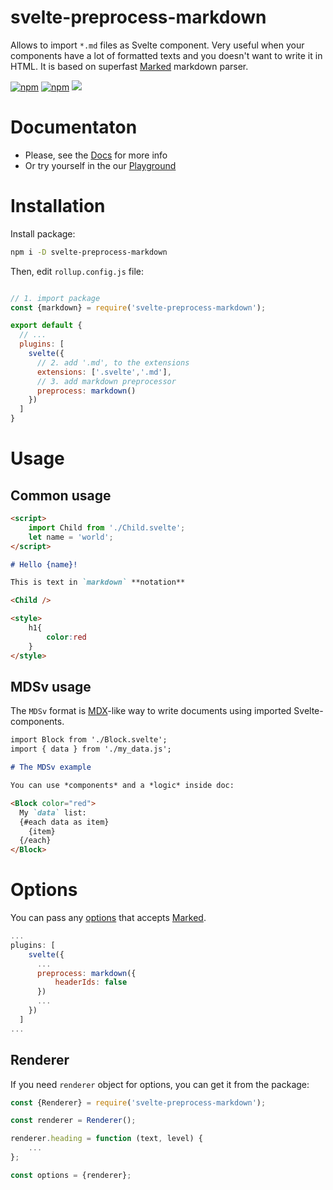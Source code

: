 # svelte-preprocess-markdown
Allows to import `*.md` files as Svelte component. Very useful when your components have a lot of formatted texts and you doesn't want to write it in HTML. It is based on superfast [Marked](https://www.npmjs.com/package/marked) markdown parser.

[![npm](https://img.shields.io/npm/v/svelte-preprocess-markdown)](https://www.npmjs.com/package/svelte-preprocess-markdown)   [![npm](https://img.shields.io/npm/dt/svelte-preprocess-markdown)](https://www.npmjs.com/package/svelte-preprocess-markdown)    [![](https://github.com/AlexxNB/svelte-preprocess-markdown/workflows/Publish%20on%20NPM/badge.svg)](https://github.com/AlexxNB/svelte-preprocess-markdown/actions?workflow=Publish+on+NPM)

# Documentaton

* Please, see the [Docs](https://alexxnb.github.io/svelte-preprocess-markdown) for more info
* Or try yourself in the our [Playground](https://alexxnb.github.io/svelte-preprocess-markdown/playground)

# Installation

Install package:

```bash
npm i -D svelte-preprocess-markdown
```

Then, edit `rollup.config.js` file:

```js

// 1. import package
const {markdown} = require('svelte-preprocess-markdown');

export default {
  // ...
  plugins: [
    svelte({
      // 2. add '.md', to the extensions  
      extensions: ['.svelte','.md'],
      // 3. add markdown preprocessor
      preprocess: markdown()
    })
  ]
}
```

# Usage

## Common usage

```markdown
<script>
    import Child from './Child.svelte';
    let name = 'world';
</script>

# Hello {name}!

This is text in `markdown` **notation**

<Child />

<style>
    h1{
        color:red
    }
</style>
```
## MDSv usage

The `MDSv` format is [MDX](https://mdxjs.com/)-like way to write documents using imported Svelte-components.

```markdown
import Block from './Block.svelte';
import { data } from './my_data.js';

# The MDSv example

You can use *components* and a *logic* inside doc:

<Block color="red">
  My `data` list:
  {#each data as item}
    {item}
  {/each}
</Block>
```


# Options

You can pass any [options](https://marked.js.org/#/USING_ADVANCED.md#options) that accepts [Marked](https://www.npmjs.com/package/marked).

```js
...
plugins: [
    svelte({
      ...
      preprocess: markdown({
          headerIds: false
      })
      ...
    })
  ]
...
```

## Renderer
If you need `renderer` object for options, you can get it from the package:

```js
const {Renderer} = require('svelte-preprocess-markdown');

const renderer = Renderer();

renderer.heading = function (text, level) {
    ...
};

const options = {renderer};
```
